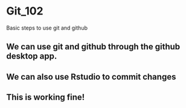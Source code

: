 # Git_102
 Basic steps to use git and github

## We can use git and github through the github desktop app.

## We can also use Rstudio to commit changes 

## This is working fine!